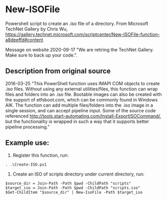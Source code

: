 # New-ISOFile
Powershell script to create an .iso file of a directory. From Microsoft TechNet Gallery by Chris Wu, https://gallery.technet.microsoft.com/scriptcenter/New-ISOFile-function-a8deeffd#content

Message on website 2020-09-17 "We are retiring the TechNet Gallery. Make sure to back up your code.". 

## Description from original source
2016-03-25 "This PowerShell function uses IMAPI COM objects to create .iso files.
Without using any external utilities/files, this function can wrap files and folders into an .iso file. Bootable images can also be created with the support of etfsboot.com, which can be commonly found in Windows AIK. The function can add multiple files/folders into the .iso image in a single session, and can accept pipeline input.
Some of the source code referenced http://tools.start-automating.com/Install-ExportISOCommand/, but the functionality is wrapped in such a way that it supports better pipeline processing."

## Example use:
1. Register this function, run:
```
. .\Create-ISO.ps1
```
1. Create an ISO of scripts directory under current directory, run:
```
$source_dir = Join-Path -Path $pwd -ChildPath "scripts"
$target_iso = Join-Path -Path $pwd -ChildPath "scripts.iso"
$Get-ChildItem "$source_dir" | New-IsoFile -Path $target_iso
```